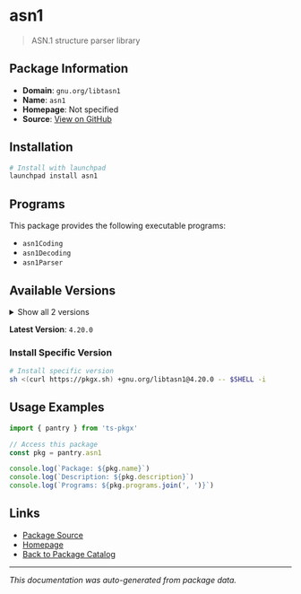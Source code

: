 # asn1

> ASN.1 structure parser library

## Package Information

- **Domain**: `gnu.org/libtasn1`
- **Name**: `asn1`
- **Homepage**: Not specified
- **Source**: [View on GitHub](https://github.com/pkgxdev/pantry/tree/main/projects/gnu.org/libtasn1/package.yml)

## Installation

```bash
# Install with launchpad
launchpad install asn1
```

## Programs

This package provides the following executable programs:

- `asn1Coding`
- `asn1Decoding`
- `asn1Parser`

## Available Versions

<details>
<summary>Show all 2 versions</summary>

- `4.20.0`, `4.19.0`

</details>

**Latest Version**: `4.20.0`

### Install Specific Version

```bash
# Install specific version
sh <(curl https://pkgx.sh) +gnu.org/libtasn1@4.20.0 -- $SHELL -i
```

## Usage Examples

```typescript
import { pantry } from 'ts-pkgx'

// Access this package
const pkg = pantry.asn1

console.log(`Package: ${pkg.name}`)
console.log(`Description: ${pkg.description}`)
console.log(`Programs: ${pkg.programs.join(', ')}`)
```

## Links

- [Package Source](https://github.com/pkgxdev/pantry/tree/main/projects/gnu.org/libtasn1/package.yml)
- [Homepage](#)
- [Back to Package Catalog](../../../package-catalog.md)

---

*This documentation was auto-generated from package data.*
